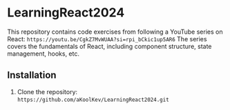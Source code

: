 # LearningReact2024

This repository contains code exercises from following a YouTube series on React: `https://youtu.be/CgkZ7MvWUAA?si=rpi_bCkic1up5AR6` The series covers the fundamentals of React, including component structure, state management, hooks, etc. 


## Installation

1. Clone the repository: `https://github.com/aKoolKev/LearningReact2024.git`
   

